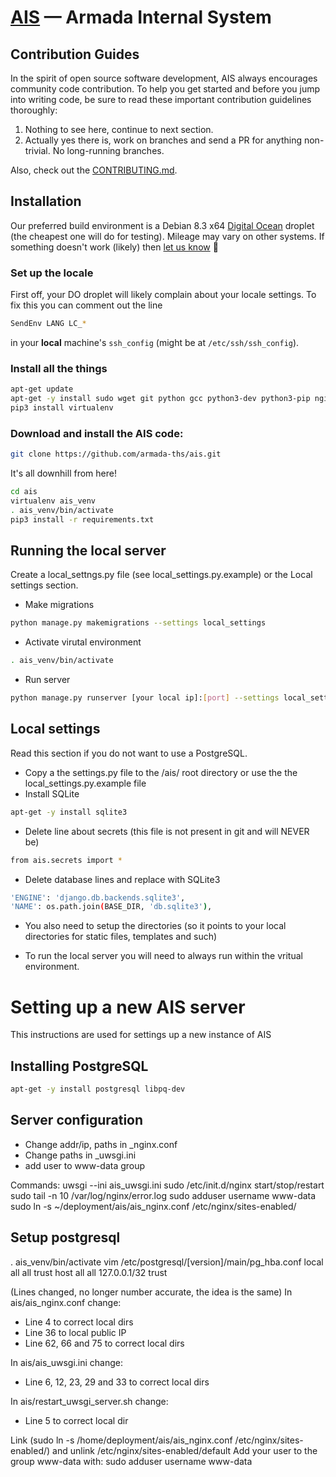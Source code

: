 [AIS](http://ais.armada.nu/) — Armada Internal System
==================================================

Contribution Guides
--------------------------------------

In the spirit of open source software development, AIS always encourages community code contribution. To help you get started and before you jump into writing code, be sure to read these important contribution guidelines thoroughly:

1. Nothing to see here, continue to next section.
2. Actually yes there is, work on branches and send a PR for anything non-trivial. No long-running branches.

Also, check out the [CONTRIBUTING.md](CONTRIBUTING.md).

Installation
-------------
Our preferred build environment is a Debian 8.3 x64 [Digital Ocean](https://www.digitalocean.com) droplet (the cheapest one will do for testing). Mileage may vary on other systems. If something doesn't work (likely) then [let us know](https://github.com/armada-ths/ais/issues/new) 🍻

### Set up the locale
First off, your DO droplet will likely complain about your locale settings. To fix this you can comment out the line
```bash
SendEnv LANG LC_*
```
in your **local** machine's `ssh_config` (might be at `/etc/ssh/ssh_config`). 

### Install all the things
```bash
apt-get update
apt-get -y install sudo wget git python gcc python3-dev python3-pip nginx libpcre3 libpcre3-dev libpq-dev vim
pip3 install virtualenv
```

### Download and install the AIS code:
```bash
git clone https://github.com/armada-ths/ais.git
```
It's all downhill from here!
```bash
cd ais
virtualenv ais_venv
. ais_venv/bin/activate
pip3 install -r requirements.txt
```

Running the local server
------------------------
Create a local_settngs.py file (see local_settings.py.example) or the Local settings section.
- Make migrations
```bash
python manage.py makemigrations --settings local_settings
```
- Activate virutal environment
```bash
. ais_venv/bin/activate
```
- Run server
```bash
python manage.py runserver [your local ip]:[port] --settings local_settings
```

Local settings
--------------
Read this section if you do not want to use a PostgreSQL.
- Copy a the settings.py file to the /ais/ root directory or use the the local_settings.py.example file
- Install SQLite
```bash
apt-get -y install sqlite3
```
- Delete line about secrets (this file is not present in git and will NEVER be)
```bash
from ais.secrets import *
```
- Delete database lines and replace with SQLite3
```bash
'ENGINE': 'django.db.backends.sqlite3',
'NAME': os.path.join(BASE_DIR, 'db.sqlite3'),
```
- You also need to setup the directories (so it points to your local directories for static files, templates and such)

- To run the local server you will need to always run within the vritual environment.

# Setting up a new AIS server
This instructions are used for settings up a new instance of AIS

Installing PostgreSQL
--------------------
```bash
apt-get -y install postgresql libpq-dev
```

Server configuration
-------------------
- Change addr/ip, paths in _nginx.conf
- Change paths in _uwsgi.ini
- add user to www-data group

Commands:
uwsgi --ini ais_uwsgi.ini
sudo /etc/init.d/nginx start/stop/restart
sudo tail -n 10 /var/log/nginx/error.log
sudo adduser username www-data
sudo ln -s ~/deployment/ais/ais_nginx.conf /etc/nginx/sites-enabled/

Setup postgresql
----------------
. ais_venv/bin/activate
vim /etc/postgresql/[version]/main/pg_hba.conf
local all all trust
host all all 127.0.0.1/32 trust

(Lines changed, no longer number accurate, the idea is the same)
In ais/ais_nginx.conf change:
* Line 4 to correct local dirs
* Line 36 to local public IP
* Line 62, 66 and 75 to correct local dirs

In ais/ais_uwsgi.ini change:
* Line 6, 12, 23, 29 and 33  to correct local dirs

In ais/restart_uwsgi_server.sh change:
* Line 5 to correct local dir

Link (sudo ln -s /home/deployment/ais/ais_nginx.conf /etc/nginx/sites-enabled/) and unlink /etc/nginx/sites-enabled/default
Add your user to the group www-data with: sudo adduser username www-data


